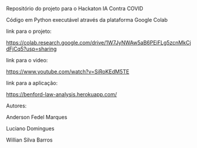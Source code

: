 Repositório do projeto para o Hackaton IA Contra COVID

Código em Python executável através da plataforma Google Colab

link para o projeto:

https://colab.research.google.com/drive/1W7JyNWAw5aB6PEiFLg5zcnMkCjdFjCq5?usp=sharing 


link para o video:

https://www.youtube.com/watch?v=SiRoKEdM5TE


link para a aplicação:

https://benford-law-analysis.herokuapp.com/




Autores:

Anderson Fedel Marques

Luciano Domingues

Willian Silva Barros
